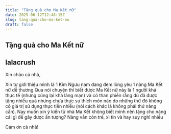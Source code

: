 ```yaml
---
title: "Tặng quà cho Ma Kết nữ"
date: 2025-06-12T12:48:15Z
slug: tang-qua-cho-ma-ket-nu
draft: false
---
```


## Tặng quà cho Ma Kết nữ

## lalacrush

Xin chào cả nhà,
 
Xin tự giới thiệu mình là 1 Kim Ngưu nam đang đem lòng yêu 1 nàng Ma Kết nữ dễ thương  Qua nói chuyện thì biết được Ma Kết nữ này là 1 người khá thực tế (nhưng cũng lại khá lãng mạn) và có than phiền rằng dù đã được tặng nhiều quà nhưng chưa thực sự thích món nào do những thứ đó không có giá trị sử dụng thực tiễn nhiều (nói cách khác là không phải thứ nàng cần). Nay muốn xin ý kiến từ nhà Ma Kết không biết mình nên tặng cho nàng cái gì để gây được ấn tượng? Nàng vẫn còn trẻ, xì tin và hay suy nghĩ nhiều 
 
Cám ơn cả nhà!